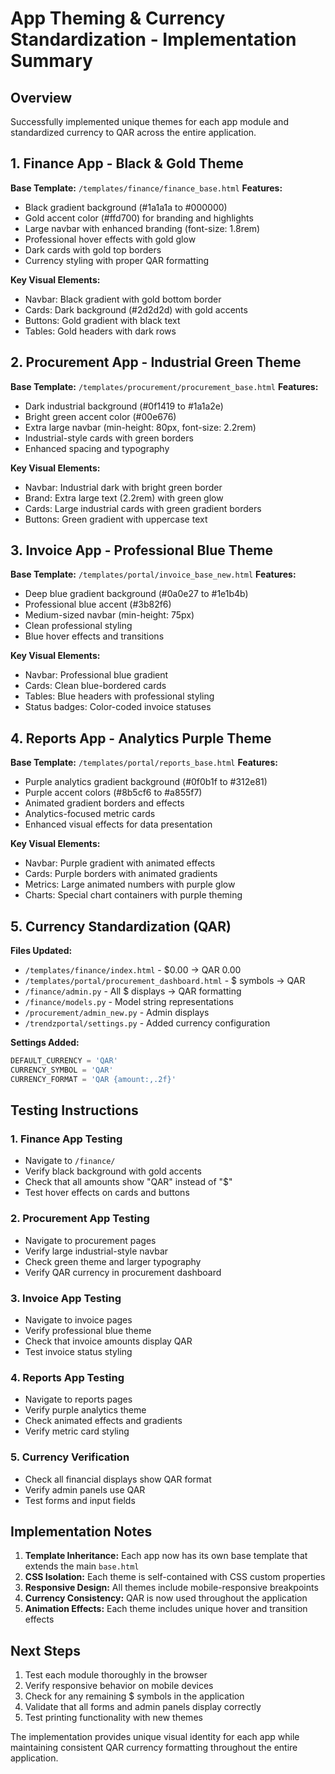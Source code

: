 # App Theming & Currency Standardization - Implementation Summary

## Overview
Successfully implemented unique themes for each app module and standardized currency to QAR across the entire application.

## 1. Finance App - Black & Gold Theme
**Base Template:** `/templates/finance/finance_base.html`
**Features:**
- Black gradient background (#1a1a1a to #000000)
- Gold accent color (#ffd700) for branding and highlights
- Large navbar with enhanced branding (font-size: 1.8rem)
- Professional hover effects with gold glow
- Dark cards with gold top borders
- Currency styling with proper QAR formatting

**Key Visual Elements:**
- Navbar: Black gradient with gold bottom border
- Cards: Dark background (#2d2d2d) with gold accents
- Buttons: Gold gradient with black text
- Tables: Gold headers with dark rows

## 2. Procurement App - Industrial Green Theme
**Base Template:** `/templates/procurement/procurement_base.html`
**Features:**
- Dark industrial background (#0f1419 to #1a1a2e)
- Bright green accent color (#00e676)
- Extra large navbar (min-height: 80px, font-size: 2.2rem)
- Industrial-style cards with green borders
- Enhanced spacing and typography

**Key Visual Elements:**
- Navbar: Industrial dark with bright green border
- Brand: Extra large text (2.2rem) with green glow
- Cards: Large industrial cards with green gradient borders
- Buttons: Green gradient with uppercase text

## 3. Invoice App - Professional Blue Theme
**Base Template:** `/templates/portal/invoice_base_new.html`
**Features:**
- Deep blue gradient background (#0a0e27 to #1e1b4b)
- Professional blue accent (#3b82f6)
- Medium-sized navbar (min-height: 75px)
- Clean professional styling
- Blue hover effects and transitions

**Key Visual Elements:**
- Navbar: Professional blue gradient
- Cards: Clean blue-bordered cards
- Tables: Blue headers with professional styling
- Status badges: Color-coded invoice statuses

## 4. Reports App - Analytics Purple Theme
**Base Template:** `/templates/portal/reports_base.html`
**Features:**
- Purple analytics gradient background (#0f0b1f to #312e81)
- Purple accent colors (#8b5cf6 to #a855f7)
- Animated gradient borders and effects
- Analytics-focused metric cards
- Enhanced visual effects for data presentation

**Key Visual Elements:**
- Navbar: Purple gradient with animated effects
- Cards: Purple borders with animated gradients
- Metrics: Large animated numbers with purple glow
- Charts: Special chart containers with purple theming

## 5. Currency Standardization (QAR)
**Files Updated:**
- `/templates/finance/index.html` - $0.00 → QAR 0.00
- `/templates/portal/procurement_dashboard.html` - $ symbols → QAR
- `/finance/admin.py` - All $ displays → QAR formatting
- `/finance/models.py` - Model string representations
- `/procurement/admin_new.py` - Admin displays
- `/trendzportal/settings.py` - Added currency configuration

**Settings Added:**
```python
DEFAULT_CURRENCY = 'QAR'
CURRENCY_SYMBOL = 'QAR'
CURRENCY_FORMAT = 'QAR {amount:,.2f}'
```

## Testing Instructions

### 1. Finance App Testing
- Navigate to `/finance/`
- Verify black background with gold accents
- Check that all amounts show "QAR" instead of "$"
- Test hover effects on cards and buttons

### 2. Procurement App Testing  
- Navigate to procurement pages
- Verify large industrial-style navbar
- Check green theme and larger typography
- Verify QAR currency in procurement dashboard

### 3. Invoice App Testing
- Navigate to invoice pages
- Verify professional blue theme
- Check that invoice amounts display QAR
- Test invoice status styling

### 4. Reports App Testing
- Navigate to reports pages
- Verify purple analytics theme
- Check animated effects and gradients
- Verify metric card styling

### 5. Currency Verification
- Check all financial displays show QAR format
- Verify admin panels use QAR
- Test forms and input fields

## Implementation Notes

1. **Template Inheritance:** Each app now has its own base template that extends the main `base.html`
2. **CSS Isolation:** Each theme is self-contained with CSS custom properties
3. **Responsive Design:** All themes include mobile-responsive breakpoints
4. **Currency Consistency:** QAR is now used throughout the application
5. **Animation Effects:** Each theme includes unique hover and transition effects

## Next Steps
1. Test each module thoroughly in the browser
2. Verify responsive behavior on mobile devices
3. Check for any remaining $ symbols in the application
4. Validate that all forms and admin panels display correctly
5. Test printing functionality with new themes

The implementation provides unique visual identity for each app while maintaining consistent QAR currency formatting throughout the entire application.